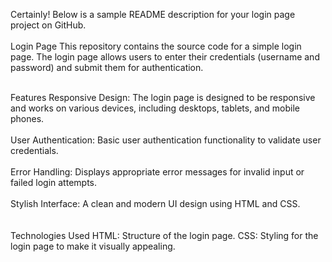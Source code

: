 
Certainly! Below is a sample README description for your login page project on GitHub.
<br>
<br>
Login Page
This repository contains the source code for a simple login page. The login page allows users to enter their credentials (username and password) and submit them for authentication.
<br>
<br>

Features
Responsive Design: The login page is designed to be responsive and works on various devices, including desktops, tablets, and mobile phones.<br>
<br>
User Authentication: Basic user authentication functionality to validate user credentials.<br>
<br>
Error Handling: Displays appropriate error messages for invalid input or failed login attempts.<br>
<br>
Stylish Interface: A clean and modern UI design using HTML and CSS.<br>
<br>
<br>
Technologies Used
HTML: Structure of the login page.
CSS: Styling for the login page to make it visually appealing.<br>
<br>
